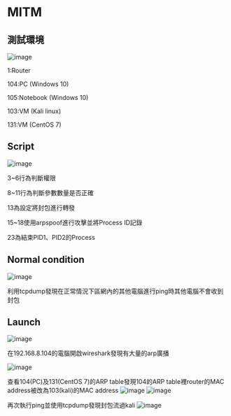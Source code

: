# MITM

## 測試環境
![image](https://user-images.githubusercontent.com/69759142/168472086-6418b2b9-c674-4736-94b6-8ace1e228e36.png)

1:Router

104:PC (Windows 10)

105:Notebook (Windows 10)

103:VM (Kali linux)

131:VM (CentOS 7)

## Script

![image](https://user-images.githubusercontent.com/69759142/168472356-4beb570f-59fb-4ecf-b2b4-1cf2bed2c8ae.png)

3~6行為判斷權限

8~11行為判斷參數數量是否正確

13為設定將封包進行轉發

15~18使用arpspoof進行攻擊並將Process ID記錄

23為結束PID1、PID2的Process

## Normal condition
![image](https://user-images.githubusercontent.com/69759142/168473357-84165ca4-9e56-4270-a395-b45f1fef7c75.png)

利用tcpdump發現在正常情況下區網內的其他電腦進行ping時其他電腦不會收到封包

## Launch

![image](https://user-images.githubusercontent.com/69759142/168472437-6fe79ff5-0756-4aac-95fb-a3eac3964544.png)

在192.168.8.104的電腦開啟wireshark發現有大量的arp廣播

![image](https://user-images.githubusercontent.com/69759142/168472274-1787c042-c40e-4949-81b0-6960dbddb726.png)


查看104(PC)及131(CentOS 7)的ARP table發現104的ARP table裡router的MAC address被改為103(kali)的MAC address
![image](https://user-images.githubusercontent.com/69759142/168472965-ffcc5075-d9d8-4ad8-aec5-c6852139052a.png)
![image](https://user-images.githubusercontent.com/69759142/168473228-f8e1add1-019d-4d0f-9c5e-388ebc1dcfec.png)


再次執行ping並使用tcpdump發現封包流過kali
![image](https://user-images.githubusercontent.com/69759142/168473576-068214b1-0f7c-4fbf-8ba7-d91fdcf7548c.png)

